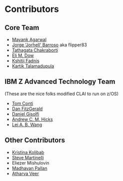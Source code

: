 # Contributors

## Core Team
* [Mayank Agarwal](mailto:Mayank.Agarwal@ibm.com)
* [Jorge 'Jorhell' Barroso](mailto:Jorge.Barroso.Carmona@ibm.com) aka flipper83
* [Tathagata Chakraborti](mailto:Tathagata.Chakraborti1@ibm.com)
* [Eli M. Dow](mailto:emdow@us.ibm.com)
* [Kshitij Fadnis](mailto:kpfadnis@us.ibm.com)
* [Kartik Talamadupula](mailto:krtalamad@us.ibm.com)

## IBM Z Advanced Technology Team
(These are the nice folks modified CLAI to run on z/OS)
* [Tom Conti](mailto:tconti@us.ibm.com)
* [Dan FitzGerald](mailto:danfitz@us.ibm.com)
* [Daniel Gisolfi](mailto:Daniel.Gisolfi@ibm.com)
* [Andrew C. M. Hicks](mailto:achicks@us.ibm.com)
* [Lei A. B. Wang](mailto:wlwangwl@cn.ibm.com)

## Other Contributors
* [Kristina Kolibab](mailto:kristina.kolibab@ibm.com)
* [Steve Martinelli](mailto:stevemar@ca.ibm.com)
* Eliezer Mishulovin
* [Madhavan Pallan](mailto:madhpallan@gmail.com)
* [Atharva Veer](mailto:adveer_b17@it.vjti.ac.in)
